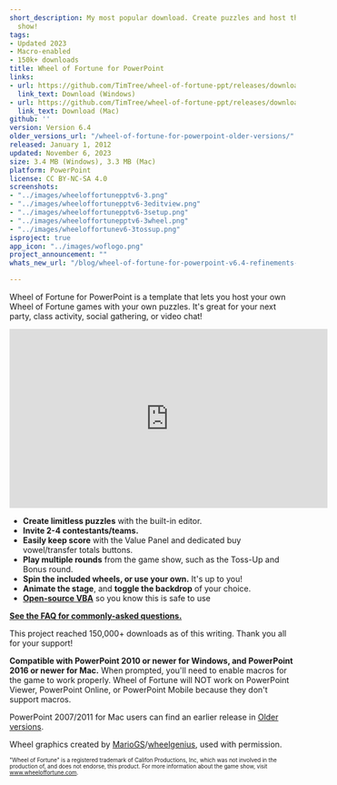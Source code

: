 ```yaml
---
short_description: My most popular download. Create puzzles and host the popular game
  show!
tags:
- Updated 2023
- Macro-enabled
- 150k+ downloads
title: Wheel of Fortune for PowerPoint
links:
- url: https://github.com/TimTree/wheel-of-fortune-ppt/releases/download/v6.4/WheelofFortune6.4.pptm
  link_text: Download (Windows)
- url: https://github.com/TimTree/wheel-of-fortune-ppt/releases/download/v6.4/WheelofFortuneMac6.4.zip
  link_text: Download (Mac)
github: ''
version: Version 6.4
older_versions_url: "/wheel-of-fortune-for-powerpoint-older-versions/"
released: January 1, 2012
updated: November 6, 2023
size: 3.4 MB (Windows), 3.3 MB (Mac)
platform: PowerPoint
license: CC BY-NC-SA 4.0
screenshots:
- "../images/wheeloffortunepptv6-3.png"
- "../images/wheeloffortunepptv6-3editview.png"
- "../images/wheeloffortunepptv6-3setup.png"
- "../images/wheeloffortunepptv6-3wheel.png"
- "../images/wheeloffortunev6-3tossup.png"
isproject: true
app_icon: "../images/woflogo.png"
project_announcement: ""
whats_new_url: "/blog/wheel-of-fortune-for-powerpoint-v6.4-refinements-fixes-and-the-future/"

---
```

Wheel of Fortune for PowerPoint is a template that lets you host your own Wheel of Fortune games with your own puzzles. It's great for your next party, class activity, social gathering, or video chat!

<div class="videoWrapper"> <iframe title="Wheel of Fortune for PowerPoint video tutorial" allowfullscreen="" frameborder="0" height="315" src="https://www.youtube-nocookie.com/embed/QVPlyuG7L7s" width="560"></iframe> </div>

* **Create limitless puzzles** with the built-in editor.
* **Invite 2-4 contestants/teams.**
* **Easily keep score** with the Value Panel and dedicated buy vowel/transfer totals buttons.
* **Play multiple rounds** from the game show, such as the Toss-Up and Bonus round.
* **Spin the included wheels, or use your own.** It's up to you!
* **Animate the stage**, and **toggle the backdrop** of your choice.
* <a href="https://github.com/TimTree/wheel-of-fortune-ppt" target="_blank" rel="noreferrer noopener">**Open-source VBA**</a> so you know this is safe to use

[**See the FAQ for commonly-asked questions.**](/wheel-of-fortune-for-powerpoint-faq/)

This project reached 150,000+ downloads as of this writing. Thank you all for your support!

**Compatible with PowerPoint 2010 or newer for Windows, and PowerPoint 2016 or newer for Mac.** When prompted, you'll need to enable macros for the game to work properly. Wheel of Fortune will NOT work on PowerPoint Viewer, PowerPoint Online, or PowerPoint Mobile because they don't support macros.

PowerPoint 2007/2011 for Mac users can find an earlier release in [Older versions](/wheel-of-fortune-for-powerpoint-older-versions/).

Wheel graphics created by <a href="https://buyavowel.boards.net/thread/6608/all-wheel-wedges" target="_blank" rel="noreferrer noopener">MarioGS</a>/<a href="https://www.deviantart.com/wheelgenius" target="_blank" rel="noreferrer noopener">wheelgenius</a>, used with permission.

<sup><sub>"Wheel of Fortune" is a registered trademark of Califon Productions, Inc, which was not involved in the production of, and does not endorse, this product. For more information about the game show, visit <a href="https://www.wheeloffortune.com" target="_blank" rel="noreferrer noopener">www.wheeloffortune.com</a>.</sub></sup>